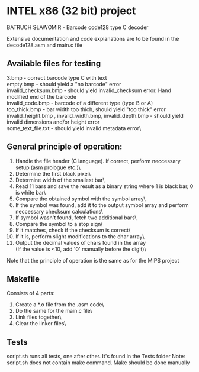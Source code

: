 # INTEL x86 (32 bit) project
BATRUCH SŁAWOMIR - Barcode code128 type C decoder

Extensive documentation and code explanations are to be found in the decode128.asm and main.c file


## Available files for testing
3.bmp - correct barcode type C with text\
empty.bmp - should yield a "no barcode" error\
invalid_checksum.bmp - should yield invalid_checksum error. Hand modified end of the barcode\
invalid_code.bmp - barcode of a different type (type B or A)\
too_thick.bmp - bar width too thich, should yield "too thick" error\
invalid_height.bmp , invalid_width.bmp, invalid_depth.bmp - should yield invalid dimensions and/or height error\
some_text_file.txt - should yield invalid metadata error\

## General principle of operation:
1. Handle the file header (C language). If correct, perform neccessary setup (asm prologue etc.)\
2. Determine the first black pixel\
3. Determine width of the smallest bar\
4. Read 11 bars and save the result as a binary string where 1 is black bar, 0 is white bar\
5. Compare the obtained symbol with the symbol array\
6. If the symbol was found, add it to the output symbol array and perform neccessary checksum calculations\
7. If symbol wasn't found, fetch two additional bars\
8. Compare the symbol to a stop sign\
9. If it matches, check if the checksum is correct\
10. If it is, perform slight modifications to the char array\
11. Output the decimal values of chars found in the array\
(If the value is <10, add '0' manually before the digit)\

Note that the principle of operation is the same as for the MIPS project

## Makefile
Consists of 4 parts:
1. Create a \*.o file from the .asm code\
2. Do the same for the main.c file\
3. Link files together\
4. Clear the linker files\
## Tests
script.sh runs all tests, one after other. It's found in the Tests folder
Note: script.sh does not contain make command. Make should be done manually
